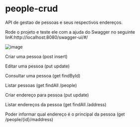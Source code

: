 # people-crud

API de gestao de pessoas e seus respectivos endereços.


Rode o projeto e teste ele com a ajuda do Swagger no seguinte linK:http://localhost:8080/swagger-ui/#/

![image](https://user-images.githubusercontent.com/57396516/211931279-ec65f573-9b7b-4965-b46e-174e9bc5082f.png)


Criar uma pessoa (post insert)

Editar uma pessoa (put update)

Consultar uma pessoa (get findById)

Listar pessoas (get findAll /people)

Criar endereço para pessoa (put update)

Listar endereços da pessoa (get findAll  /address)

Poder informar qual endereço é o principal da pessoa (get /people/{id}/maddress) 
